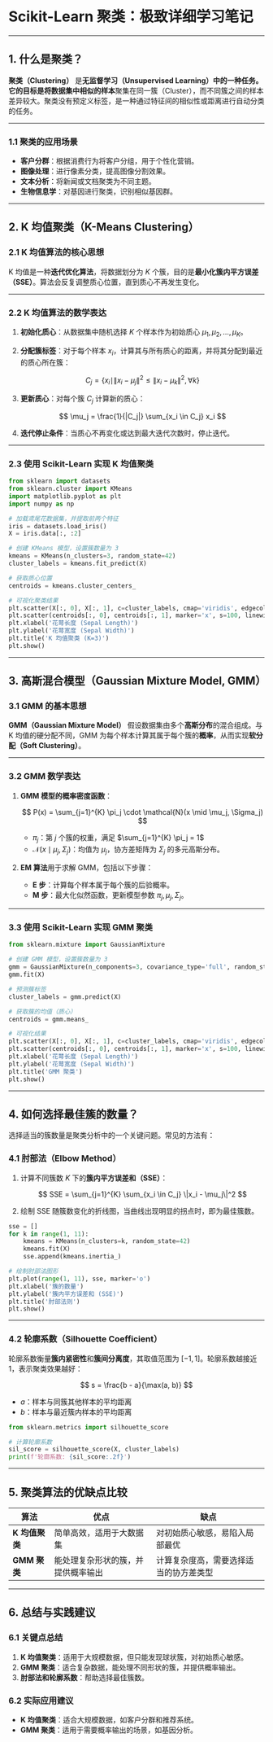 # **Scikit-Learn 聚类：极致详细学习笔记**

---

## **1. 什么是聚类？**

**聚类（Clustering）** 是**无监督学习（Unsupervised Learning）**中的一种任务。它的目标是将数据集中**相似的样本**聚集在同一簇（Cluster），而不同簇之间的样本差异较大。聚类没有预定义标签，是一种通过特征间的相似性或距离进行自动分类的任务。

---

### **1.1 聚类的应用场景**

- **客户分群**：根据消费行为将客户分组，用于个性化营销。  
- **图像处理**：进行像素分类，提高图像分割效果。  
- **文本分析**：将新闻或文档聚类为不同主题。  
- **生物信息学**：对基因进行聚类，识别相似基因群。

---

## **2. K 均值聚类（K-Means Clustering）**

### **2.1 K 均值算法的核心思想**

K 均值是一种**迭代优化算法**，将数据划分为 $K$ 个簇，目的是**最小化簇内平方误差（SSE）**。算法会反复调整质心位置，直到质心不再发生变化。

---

### **2.2 K 均值算法的数学表达**

1. **初始化质心**：从数据集中随机选择 $K$ 个样本作为初始质心 $\mu_1, \mu_2, \ldots, \mu_K$。

2. **分配簇标签**：对于每个样本 $x_i$，计算其与所有质心的距离，并将其分配到最近的质心所在簇：

   $$
   C_j = \{x_i \mid \|x_i - \mu_j\|^2 \leq \|x_i - \mu_k\|^2, \forall k\}
   $$

3. **更新质心**：对每个簇 $C_j$ 计算新的质心：

   $$
   \mu_j = \frac{1}{|C_j|} \sum_{x_i \in C_j} x_i
   $$

4. **迭代停止条件**：当质心不再变化或达到最大迭代次数时，停止迭代。

---

### **2.3 使用 Scikit-Learn 实现 K 均值聚类**

```python
from sklearn import datasets
from sklearn.cluster import KMeans
import matplotlib.pyplot as plt
import numpy as np

# 加载鸢尾花数据集，并提取前两个特征
iris = datasets.load_iris()
X = iris.data[:, :2]

# 创建 KMeans 模型，设置簇数量为 3
kmeans = KMeans(n_clusters=3, random_state=42)
cluster_labels = kmeans.fit_predict(X)

# 获取质心位置
centroids = kmeans.cluster_centers_

# 可视化聚类结果
plt.scatter(X[:, 0], X[:, 1], c=cluster_labels, cmap='viridis', edgecolor='k')
plt.scatter(centroids[:, 0], centroids[:, 1], marker='x', s=100, linewidths=2, color='r')
plt.xlabel('花萼长度 (Sepal Length)')
plt.ylabel('花萼宽度 (Sepal Width)')
plt.title('K 均值聚类 (K=3)')
plt.show()
```

---

## **3. 高斯混合模型（Gaussian Mixture Model, GMM）**

### **3.1 GMM 的基本思想**

**GMM（Gaussian Mixture Model）** 假设数据集由多个**高斯分布**的混合组成。与 K 均值的硬分配不同，GMM 为每个样本计算其属于每个簇的**概率**，从而实现**软分配（Soft Clustering）**。

---

### **3.2 GMM 数学表达**

1. **GMM 模型的概率密度函数**：

   $$
   P(x) = \sum_{j=1}^{K} \pi_j \cdot \mathcal{N}(x \mid \mu_j, \Sigma_j)
   $$

   - $\pi_j$：第 $j$ 个簇的权重，满足 $\sum_{j=1}^{K} \pi_j = 1$  
   - $\mathcal{N}(x \mid \mu_j, \Sigma_j)$：均值为 $\mu_j$，协方差矩阵为 $\Sigma_j$ 的多元高斯分布。

2. **EM 算法**用于求解 GMM，包括以下步骤：
   - **E 步**：计算每个样本属于每个簇的后验概率。  
   - **M 步**：最大化似然函数，更新模型参数 $\pi_j, \mu_j, \Sigma_j$。

---

### **3.3 使用 Scikit-Learn 实现 GMM 聚类**

```python
from sklearn.mixture import GaussianMixture

# 创建 GMM 模型，设置簇数量为 3
gmm = GaussianMixture(n_components=3, covariance_type='full', random_state=42)
gmm.fit(X)

# 预测簇标签
cluster_labels = gmm.predict(X)

# 获取簇的均值（质心）
centroids = gmm.means_

# 可视化结果
plt.scatter(X[:, 0], X[:, 1], c=cluster_labels, cmap='viridis', edgecolor='k')
plt.scatter(centroids[:, 0], centroids[:, 1], marker='x', s=100, linewidths=2, color='r')
plt.xlabel('花萼长度 (Sepal Length)')
plt.ylabel('花萼宽度 (Sepal Width)')
plt.title('GMM 聚类')
plt.show()
```

---

## **4. 如何选择最佳簇的数量？**

选择适当的簇数量是聚类分析中的一个关键问题。常见的方法有：

### **4.1 肘部法（Elbow Method）**

1. 计算不同簇数 $K$ 下的**簇内平方误差和（SSE）**：

   $$
   SSE = \sum_{j=1}^{K} \sum_{x_i \in C_j} \|x_i - \mu_j\|^2
   $$

2. 绘制 SSE 随簇数变化的折线图，当曲线出现明显的拐点时，即为最佳簇数。

```python
sse = []
for k in range(1, 11):
    kmeans = KMeans(n_clusters=k, random_state=42)
    kmeans.fit(X)
    sse.append(kmeans.inertia_)

# 绘制肘部法图形
plt.plot(range(1, 11), sse, marker='o')
plt.xlabel('簇的数量')
plt.ylabel('簇内平方误差和 (SSE)')
plt.title('肘部法则')
plt.show()
```

---

### **4.2 轮廓系数（Silhouette Coefficient）**

轮廓系数衡量**簇内紧密性**和**簇间分离度**，其取值范围为 $[-1, 1]$。轮廓系数越接近 1，表示聚类效果越好：

$$
s = \frac{b - a}{\max(a, b)}
$$

- $a$：样本与同簇其他样本的平均距离  
- $b$：样本与最近簇内样本的平均距离

```python
from sklearn.metrics import silhouette_score

# 计算轮廓系数
sil_score = silhouette_score(X, cluster_labels)
print(f'轮廓系数: {sil_score:.2f}')
```

---

## **5. 聚类算法的优缺点比较**

| **算法**       | **优点**                           | **缺点**                               |
| -------------- | ---------------------------------- | -------------------------------------- |
| **K 均值聚类** | 简单高效，适用于大数据集           | 对初始质心敏感，易陷入局部最优         |
| **GMM 聚类**   | 能处理复杂形状的簇，并提供概率输出 | 计算复杂度高，需要选择适当的协方差类型 |

---

## **6. 总结与实践建议**

### **6.1 关键点总结**

1. **K 均值聚类**：适用于大规模数据，但只能发现球状簇，对初始质心敏感。  
2. **GMM 聚类**：适合复杂数据，能处理不同形状的簇，并提供概率输出。  
3. **肘部法和轮廓系数**：帮助选择最佳簇数。

### **6.2 实际应用建议**

- **K 均值聚类**：适合大规模数据，如客户分群和推荐系统。  
- **GMM 聚类**：适用于需要概率输出的场景，如基因分析。

